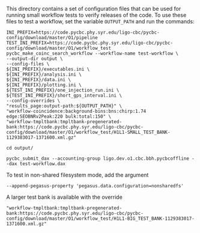 This directory contains a set of configuration files that can be used for
running small workflow tests to verify releases of the code. To use these
files to test a workflow, set the variable ```OUTPUT_PATH``` and run the
commands:
```shell
INI_PREFIX=https://code.pycbc.phy.syr.edu/ligo-cbc/pycbc-config/download/master/O1/pipeline
TEST_INI_PREFIX=https://code.pycbc.phy.syr.edu/ligo-cbc/pycbc-config/download/master/O1/workflow_test
pycbc_make_coinc_search_workflow --workflow-name test-workflow \
--output-dir output \
--config-files \
${INI_PREFIX}/executables.ini \
${INI_PREFIX}/analysis.ini \
${INI_PREFIX}/data.ini \
${INI_PREFIX}/plotting.ini \
${TEST_INI_PREFIX}/one_injection_run.ini \
${TEST_INI_PREFIX}/short_gps_interval.ini \
--config-overrides \
"results_page:output-path:${OUTPUT_PATH}" \
"workflow-coincidence:background-bins:bns:chirp:1.74 edge:SEOBNRv2Peak:220 bulk:total:150" \
"workflow-tmpltbank:tmpltbank-pregenerated-bank:https://code.pycbc.phy.syr.edu/ligo-cbc/pycbc-config/download/master/O1/workflow_test/H1L1-SMALL_TEST_BANK-1129383017-1371600.xml.gz"

cd output/

pycbc_submit_dax --accounting-group ligo.dev.o1.cbc.bbh.pycbcoffline --dax test-workflow.dax
```
To test in non-shared filesystem mode, add the argument 
```shell
--append-pegasus-property 'pegasus.data.configuration=nonsharedfs'
```

A larger test bank is available with the override
```shell
"workflow-tmpltbank:tmpltbank-pregenerated-bank:https://code.pycbc.phy.syr.edu/ligo-cbc/pycbc-config/download/master/O1/workflow_test/H1L1-BIG_TEST_BANK-1129383017-1371600.xml.gz"
```